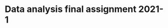 <!--
 * @Author: Jin
 * @Date: 2021-06-13 14:30:17
 * @LastEditors: Jin
 * @LastEditTime: 2021-06-13 14:31:34
 * @FilePath: /Final/README.md
-->
# Data analysis final assignment 2021-1

